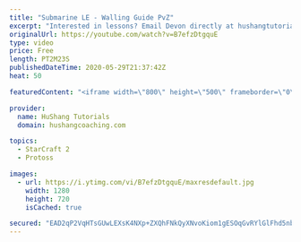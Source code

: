 ```yaml
---
title: "Submarine LE - Walling Guide PvZ"
excerpt: "Interested in lessons? Email Devon directly at hushangtutorials@outlook.com ------------------------------------------------------------------------------------------------------- Want to support HuShang Tutorials directly? Patreon is a website where you can contribute a monthly donation that will help"
originalUrl: https://youtube.com/watch?v=B7efzDtgquE
type: video
price: Free
length: PT2M23S
publishedDateTime: 2020-05-29T21:37:42Z
heat: 50

featuredContent: "<iframe width=\"800\" height=\"500\" frameborder=\"0\" src=\"https://www.youtube.com/embed/B7efzDtgquE\" allow=\"accelerometer; autoplay; encrypted-media; gyroscope; picture-in-picture\" allowfullscreen></iframe>"

provider:
  name: HuShang Tutorials
  domain: hushangcoaching.com

topics:
  - StarCraft 2
  - Protoss

images:
  - url: https://i.ytimg.com/vi/B7efzDtgquE/maxresdefault.jpg
    width: 1280
    height: 720
    isCached: true

secured: "EAD2qP2VqHTsGUwLEXsK4NXp+ZXQhFNkQyXNvoKiom1gESOqGvRYlGlFhd5nbQkhJ1zMY92hZZjh5HfO9ctHnFLj82y7qdiWmrUiMbQ6Q11x02g0y2Ok49ioPYTbEgp6N+YyMVSDr8sNP07fop3kzMEseuo1pgLI5T8e463QKrvo2ku3ByVBs4/ODcPCB0Po6ux0LYJZC+hb9691iKgQDwoI1zzD45oV5p3cvpcMtWJbX+gi9a642kZtm6W6d4YEc8CbrCrn5K6TGeuCO0tHrjOM9oeEgLt/7NHu+uu5gOePow/o+4ChJzx0PUY0Tet7uxiuGXD4YMZJ7Ro0lds9bUpJHzBk7GNIXvfHkTC3vkf82LiTct9j6kur3pdoMHOTZKzPtWxMixKcsjjL4+HNEvtz0tdAzv4hNBDyIeAGK/U=;JDTCyTLFzOXjey5uL5CSWQ=="
---
```



